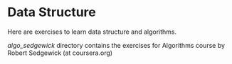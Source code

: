 Data Structure
============================

Here are exercises to learn data structure and algorithms.

*algo_sedgewick* directory contains the exercises for Algorithms course by Robert Sedgewick (at coursera.org)


